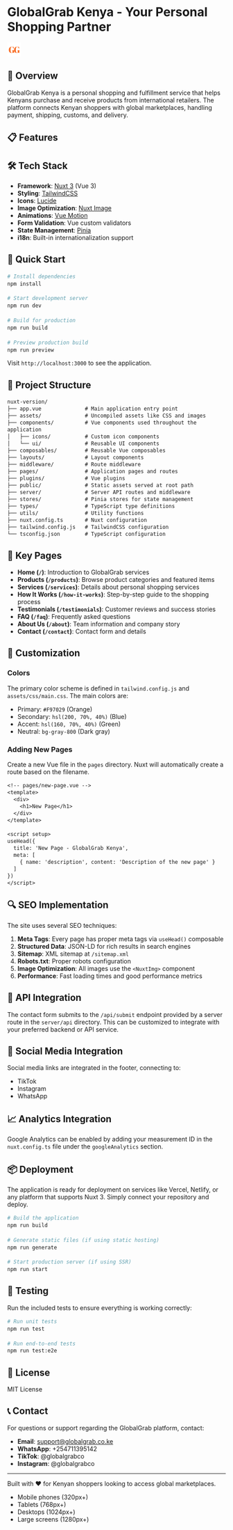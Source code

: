 # GlobalGrab Kenya - Your Personal Shopping Partner

![GlobalGrab Logo](public/favicon.svg)

## 🚀 Overview

GlobalGrab Kenya is a personal shopping and fulfillment service that helps Kenyans purchase and receive products from international retailers. The platform connects Kenyan shoppers with global marketplaces, handling payment, shipping, customs, and delivery.

## 📋 Features

## 🛠️ Tech Stack

- **Framework**: [Nuxt 3](https://nuxt.com/) (Vue 3)
- **Styling**: [TailwindCSS](https://tailwindcss.com/)
- **Icons**: [Lucide](https://lucide.dev/)
- **Image Optimization**: [Nuxt Image](https://image.nuxtjs.org/)
- **Animations**: [Vue Motion](https://motion.vueuse.org/)
- **Form Validation**: Vue custom validators
- **State Management**: [Pinia](https://pinia.vuejs.org/)
- **i18n**: Built-in internationalization support

## 🚀 Quick Start

```bash
# Install dependencies
npm install

# Start development server
npm run dev

# Build for production
npm run build

# Preview production build
npm run preview
```

Visit `http://localhost:3000` to see the application.

## 📁 Project Structure

```
nuxt-version/
├── app.vue              # Main application entry point
├── assets/              # Uncompiled assets like CSS and images
├── components/          # Vue components used throughout the application
│   ├── icons/           # Custom icon components
│   └── ui/              # Reusable UI components
├── composables/         # Reusable Vue composables
├── layouts/             # Layout components
├── middleware/          # Route middleware
├── pages/               # Application pages and routes
├── plugins/             # Vue plugins
├── public/              # Static assets served at root path
├── server/              # Server API routes and middleware
├── stores/              # Pinia stores for state management
├── types/               # TypeScript type definitions
├── utils/               # Utility functions
├── nuxt.config.ts       # Nuxt configuration
├── tailwind.config.js   # TailwindCSS configuration
└── tsconfig.json        # TypeScript configuration
```

## 📝 Key Pages

- **Home (`/`)**: Introduction to GlobalGrab services
- **Products (`/products`)**: Browse product categories and featured items
- **Services (`/services`)**: Details about personal shopping services
- **How It Works (`/how-it-works`)**: Step-by-step guide to the shopping process
- **Testimonials (`/testimonials`)**: Customer reviews and success stories
- **FAQ (`/faq`)**: Frequently asked questions
- **About Us (`/about`)**: Team information and company story
- **Contact (`/contact`)**: Contact form and details

## 🎨 Customization

### Colors

The primary color scheme is defined in `tailwind.config.js` and `assets/css/main.css`. The main colors are:

- Primary: `#F97029` (Orange)
- Secondary: `hsl(200, 70%, 40%)` (Blue)
- Accent: `hsl(160, 70%, 40%)` (Green)
- Neutral: `bg-gray-800` (Dark gray)

### Adding New Pages

Create a new Vue file in the `pages` directory. Nuxt will automatically create a route based on the filename.

```vue
<!-- pages/new-page.vue -->
<template>
  <div>
    <h1>New Page</h1>
  </div>
</template>

<script setup>
useHead({
  title: 'New Page - GlobalGrab Kenya',
  meta: [
    { name: 'description', content: 'Description of the new page' }
  ]
})
</script>
```

## 🔍 SEO Implementation

The site uses several SEO techniques:

1. **Meta Tags**: Every page has proper meta tags via `useHead()` composable
2. **Structured Data**: JSON-LD for rich results in search engines
3. **Sitemap**: XML sitemap at `/sitemap.xml`
4. **Robots.txt**: Proper robots configuration
5. **Image Optimization**: All images use the `<NuxtImg>` component
6. **Performance**: Fast loading times and good performance metrics

## 🔄 API Integration

The contact form submits to the `/api/submit` endpoint provided by a server route in the `server/api` directory. This can be customized to integrate with your preferred backend or API service.

## 📱 Social Media Integration

Social media links are integrated in the footer, connecting to:
- TikTok
- Instagram
- WhatsApp

## 📈 Analytics Integration

Google Analytics can be enabled by adding your measurement ID in the `nuxt.config.ts` file under the `googleAnalytics` section.

## 📦 Deployment

The application is ready for deployment on services like Vercel, Netlify, or any platform that supports Nuxt 3. Simply connect your repository and deploy.

```bash
# Build the application
npm run build

# Generate static files (if using static hosting)
npm run generate

# Start production server (if using SSR)
npm run start
```

## 🧪 Testing

Run the included tests to ensure everything is working correctly:

```bash
# Run unit tests
npm run test

# Run end-to-end tests
npm run test:e2e
```

## 📝 License

MIT License

## 📞 Contact

For questions or support regarding the GlobalGrab platform, contact:

- **Email**: support@globalgrab.co.ke
- **WhatsApp**: +254711395142
- **TikTok**: @globalgrabco
- **Instagram**: @globalgrabco

---

Built with ❤️ for Kenyan shoppers looking to access global marketplaces.
- Mobile phones (320px+)
- Tablets (768px+)
- Desktops (1024px+)
- Large screens (1280px+)

